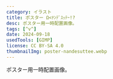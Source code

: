 ```yaml
---
category: イラスト
title: ポスター Ω<ﾅﾝﾃﾞｽｯﾃｰ!?
desc: ポスター用一時配置画像。
tags: [^v^]
date: 2024-09-18
usedTools: [GIMP]
license: CC BY-SA 4.0
thumbnailImg: poster-nandesuttee.webp
---
```


ポスター用一時配置画像。
